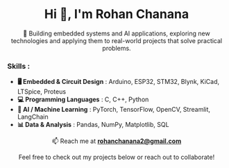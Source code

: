 <h1 align="center">Hi 👋, I'm Rohan Chanana</h1>

<p align="center">🔭 Building embedded systems and AI applications, exploring new technologies and applying them to real-world projects that solve practical problems.</p>

<h3>Skills :</h3>

- **🖥️ Embedded & Circuit Design** : Arduino, ESP32, STM32, Blynk, KiCad, LTSpice, Proteus  
- **💻 Programming Languages** : C, C++, Python  
- **🤖 AI / Machine Learning** : PyTorch, TensorFlow, OpenCV, Streamlit, LangChain  
- **📊 Data & Analysis** : Pandas, NumPy, Matplotlib, SQL  

<p align="center">📫 Reach me at <strong><a href="mailto:rohanchanana2@gmail.com">rohanchanana2@gmail.com</a></strong></p>

<p align="center">Feel free to check out my projects below or reach out to collaborate!</p>
